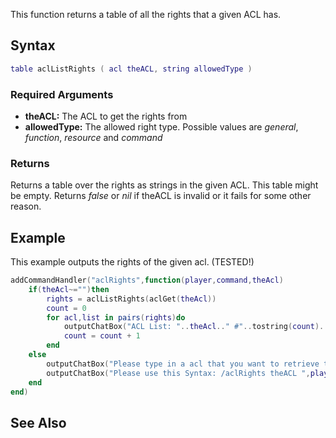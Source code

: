 This function returns a table of all the rights that a given ACL has.

Syntax
------

``` lua
table aclListRights ( acl theACL, string allowedType )
```

### Required Arguments

-   **theACL:** The ACL to get the rights from
-   **allowedType:** The allowed right type. Possible values are *general*, *function*, *resource* and *command*

### Returns

Returns a table over the rights as strings in the given ACL. This table might be empty. Returns *false* or *nil* if theACL is invalid or it fails for some other reason.

Example
-------

This example outputs the rights of the given acl. (TESTED!)

``` lua
addCommandHandler("aclRights",function(player,command,theAcl)
    if(theAcl~="")then
        rights = aclListRights(aclGet(theAcl))
        count = 0
        for acl,list in pairs(rights)do
            outputChatBox("ACL List: "..theAcl.." #"..tostring(count).." Right: "..list..".",player)
            count = count + 1
        end
    else
        outputChatBox("Please type in a acl that you want to retrieve the rights from.",player)
        outputChatBox("Please use this Syntax: /aclRights theACL ",player)
    end
end)
```

See Also
--------
